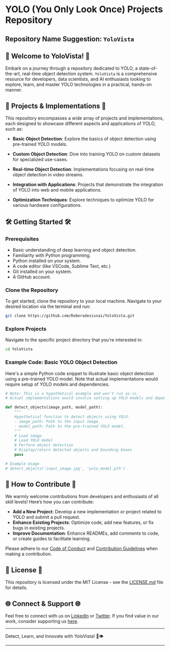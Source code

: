 # YOLO (You Only Look Once) Projects Repository

## Repository Name Suggestion: `YoloVista`

## 🚀 Welcome to YoloVista! 🚀

Embark on a journey through a repository dedicated to YOLO, a state-of-the-art, real-time object detection system. `YoloVista` is a comprehensive resource for developers, data scientists, and AI enthusiasts looking to explore, learn, and master YOLO technologies in a practical, hands-on manner.

## 🚀 Projects & Implementations 🚀

This repository encompasses a wide array of projects and implementations, each designed to showcase different aspects and applications of YOLO, such as:

- **Basic Object Detection**: Explore the basics of object detection using pre-trained YOLO models.
  
- **Custom Object Detection**: Dive into training YOLO on custom datasets for specialized use-cases.
  
- **Real-time Object Detection**: Implementations focusing on real-time object detection in video streams.
  
- **Integration with Applications**: Projects that demonstrate the integration of YOLO into web and mobile applications.
  
- **Optimization Techniques**: Explore techniques to optimize YOLO for various hardware configurations.

## 🛠️ Getting Started 🛠️

### Prerequisites

- Basic understanding of deep learning and object detection.
- Familiarity with Python programming.
- Python installed on your system.
- A code editor (like VSCode, Sublime Text, etc.)
- Git installed on your system.
- A GitHub account.

### Clone the Repository

To get started, clone the repository to your local machine. Navigate to your desired location via the terminal and run:

```bash
git clone https://github.com/Roberadesissai/YoloVista.git
```

### Explore Projects

Navigate to the specific project directory that you're interested in:

```bash
cd YoloVista
```

### Example Code: Basic YOLO Object Detection

Here's a simple Python code snippet to illustrate basic object detection using a pre-trained YOLO model. Note that actual implementations would require setup of YOLO models and dependencies.

```python
# Note: This is a hypothetical example and won't run as-is.
# Actual implementations would involve setting up YOLO models and dependencies.

def detect_objects(image_path, model_path):
    """
    Hypothetical function to detect objects using YOLO.
    - image_path: Path to the input image.
    - model_path: Path to the pre-trained YOLO model.
    """
    # Load image
    # Load YOLO model
    # Perform object detection
    # Display/return detected objects and bounding boxes
    pass

# Example Usage
# detect_objects('input_image.jpg', 'yolo_model.pth')
```

## 🤝 How to Contribute 🤝

We warmly welcome contributions from developers and enthusiasts of all skill levels! Here’s how you can contribute:

- **Add a New Project**: Develop a new implementation or project related to YOLO and submit a pull request.
- **Enhance Existing Projects**: Optimize code, add new features, or fix bugs in existing projects.
- **Improve Documentation**: Enhance READMEs, add comments to code, or create guides to facilitate learning.

Please adhere to our [Code of Conduct](CODE_OF_CONDUCT.md) and [Contribution Guidelines](CONTRIBUTING.md) when making a contribution.

## 📜 License 📜

This repository is licensed under the MIT License - see the [LICENSE.md](LICENSE.md) file for details.

## 🌐 Connect & Support 🌐

Feel free to connect with us on [LinkedIn](Your_LinkedIn_Profile) or [Twitter](Your_Twitter_Profile). If you find value in our work, consider supporting us [here](Your_Support_Link).

---

Detect, Learn, and Innovate with YoloVista! 🚀👁️

---

